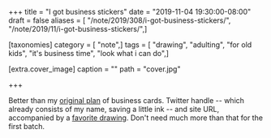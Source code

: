 +++
title = "I got business stickers"
date = "2019-11-04 19:30:00-08:00"
draft = false
aliases = [ "/note/2019/308/i-got-business-stickers/", "/note/2019/11/i-got-business-stickers/",]

[taxonomies]
category = [ "note",]
tags = [ "drawing", "adulting", "for old kids", "it's business time", "look what i can do",]

[extra.cover_image]
caption = ""
path = "cover.jpg"

+++

Better than my [original plan][] of business cards. Twitter handle  -- which already consists of my name,
saving a little ink -- and site URL, accompanied by a [favorite drawing][]. Don't
need much more than that for the first batch.

[original plan]: /post/2019/02/taskwarrior-projects/
[favorite drawing]: /post/2016/10/mistakes-were-made/